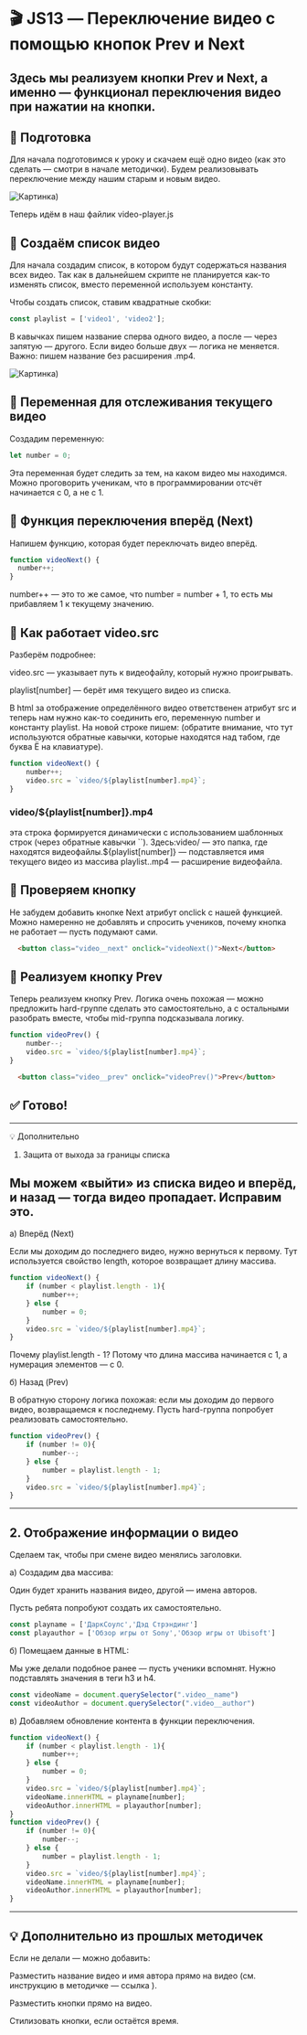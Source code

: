 # 🎬 JS13 — Переключение видео с помощью кнопок Prev и Next

Здесь мы реализуем кнопки Prev и Next, а именно — функционал переключения видео при нажатии на кнопки.
---
## 🔹 Подготовка

Для начала подготовимся к уроку и скачаем ещё одно видео
(как это сделать — смотри в начале методички).
Будем реализовывать переключение между нашим старым и новым видео.

<img src="image/Видос2.png" alt="Картинка)">

Теперь идём в наш файлик video-player.js

## 🔹 Создаём список видео

Для начала создадим список, в котором будут содержаться названия всех видео.
Так как в дальнейшем скрипте не планируется как-то изменять список, вместо переменной используем константу.

Чтобы создать список, ставим квадратные скобки:
```js
const playlist = ['video1', 'video2'];
```

В кавычках пишем название сперва одного видео, а после — через запятую — другого.
Если видео больше двух — логика не меняется.
Важно: пишем название без расширения .mp4.

<img src="image/Видос1.png" alt="Картинка)">

## 🔹 Переменная для отслеживания текущего видео

Создадим переменную:
```js
let number = 0;
```

Эта переменная будет следить за тем, на каком видео мы находимся.
Можно проговорить ученикам, что в программировании отсчёт начинается с 0, а не с 1.

## 🔹 Функция переключения вперёд (Next)

Напишем функцию, которая будет переключать видео вперёд.
```js
function videoNext() {
  number++;
}
```

number++ — это то же самое, что number = number + 1,
то есть мы прибавляем 1 к текущему значению.

## 🔹 Как работает video.src

Разберём подробнее:

video.src — указывает путь к видеофайлу, который нужно проигрывать.

playlist[number] — берёт имя текущего видео из списка.

В html за отображение определённого видео ответственен атрибут src и теперь нам нужно как-то соединить его, переменную number и константу playlist.
На новой строке пишем: (обратите внимание, что тут используются обратные кавычки, которые находятся над табом, где буква Ё на клавиатуре).
```js
function videoNext() {
    number++;
    video.src = `video/${playlist[number].mp4}`;
}
```
### video/${playlist[number]}.mp4 
эта строка формируется динамически с использованием шаблонных строк (через обратные кавычки ``). Здесь:video/ — это папка, где находятся видеофайлы.${playlist[number]} — подставляется имя текущего видео из массива playlist..mp4 — расширение видеофайла.

## 🔹 Проверяем кнопку

Не забудем добавить кнопке Next атрибут onclick с нашей функцией.
Можно намеренно не добавлять и спросить учеников, почему кнопка не работает — пусть подумают сами.
```html
  <button class="video__next" onclick="videoNext()">Next</button>
```
## 🔹 Реализуем кнопку Prev

Теперь реализуем кнопку Prev.
Логика очень похожая — можно предложить hard-группе сделать это самостоятельно,
а с остальными разобрать вместе, чтобы mid-группа подсказывала логику.
```js
function videoPrev() {
    number--;
    video.src = `video/${playlist[number].mp4}`;
}
```
```html
  <button class="video__prev" onclick="videoPrev()">Prev</button>
```
## ✅ Готово!
---
💡 Дополнительно
1. Защита от выхода за границы списка

## Мы можем «выйти» из списка видео и вперёд, и назад — тогда видео пропадает. Исправим это.

а) Вперёд (Next)

Если мы доходим до последнего видео, нужно вернуться к первому.
Тут используется свойство length, которое возвращает длину массива.
```js
function videoNext() {
    if (number < playlist.length - 1){
        number++;
    } else {
        number = 0;
    }
    video.src = `video/${playlist[number].mp4}`;
}
```
Почему playlist.length - 1?
Потому что длина массива начинается с 1,
а нумерация элементов — с 0.

б) Назад (Prev)

В обратную сторону логика похожая:
если мы доходим до первого видео, возвращаемся к последнему.
Пусть hard-группа попробует реализовать самостоятельно.

```js
function videoPrev() {
    if (number != 0){
        number--;
    } else {
        number = playlist.length - 1;
    }
    video.src = `video/${playlist[number].mp4}`;
}
```

---
## 2. Отображение информации о видео

Сделаем так, чтобы при смене видео менялись заголовки.

а) Создадим два массива:

Один будет хранить названия видео, другой — имена авторов.

Пусть ребята попробуют создать их самостоятельно.

```js
const playname = ['ДаркСоулс','Дэд Стрэндинг']
const playauthor = ['Обзор игры от Sony','Обзор игры от Ubisoft']
```

б) Помещаем данные в HTML:

Мы уже делали подобное ранее — пусть ученики вспомнят.
Нужно подставлять значения в теги h3 и h4.
```js
const videoName = document.querySelector(".video__name")
const videoAuthor = document.querySelector(".video__author")
```
в) Добавляем обновление контента в функции переключения.
```js
function videoNext() {
    if (number < playlist.length - 1){
        number++;
    } else {
        number = 0;
    }
    video.src = `video/${playlist[number].mp4}`;
    videoName.innerHTML = playname[number];
    videoAuthor.innerHTML = playauthor[number];
}
function videoPrev() {
    if (number != 0){
        number--;
    } else {
        number = playlist.length - 1;
    }
    video.src = `video/${playlist[number].mp4}`;
    videoName.innerHTML = playname[number];
    videoAuthor.innerHTML = playauthor[number];
}
```
---
## 💡 Дополнительно из прошлых методичек

Если не делали — можно добавить:

Разместить название видео и имя автора прямо на видео
(см. инструкцию в методичке — ссылка
).

Разместить кнопки прямо на видео.

Стилизовать кнопки, если остаётся время.
